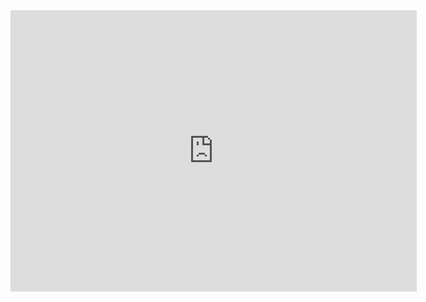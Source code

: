 <center><iframe width="650" height="450" src="https://embed.windy.com/embed.html?type=map&location=coordinates&metricRain=default&metricTemp=default&metricWind=default&zoom=6&overlay=temp&product=ecmwf&level=surface&lat=42.524&lon=-73.792&detailLat=42.735342563905135&detailLon=-73.68350297212602&marker=true&pressure=true&message=true" frameborder="0"></iframe></center> 
